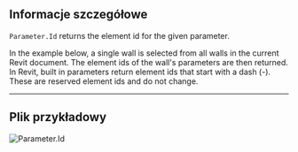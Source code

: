 ## Informacje szczegółowe
`Parameter.Id` returns the element id for the given parameter.

In the example below, a single wall is selected from all walls in the current Revit document. The element ids of the wall's parameters are then returned. In Revit, built in parameters return element ids that start with a dash (-). These are reserved element ids and do not change.
___
## Plik przykładowy

![Parameter.Id](./Revit.Elements.Parameter.Id_img.jpg)
